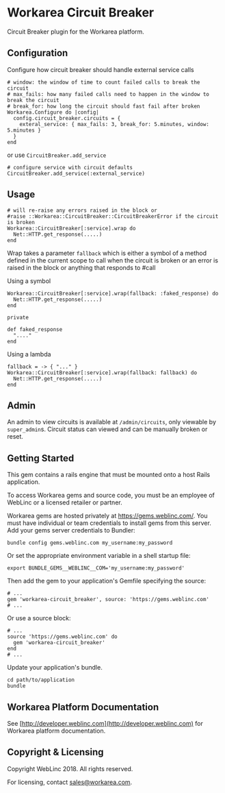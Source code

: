 Workarea Circuit Breaker
================================================================================

Circuit Breaker plugin for the Workarea platform.

## Configuration

Configure how circuit breaker should handle external service calls

    # window: the window of time to count failed calls to break the circuit
    # max_fails: how many failed calls need to happen in the window to break the circuit
    # break_for: how long the circuit should fast fail after broken
    Workarea.Configure do |config|
      config.circuit_breaker.circuits = {
        exteral_service: { max_fails: 3, break_for: 5.minutes, window: 5.minutes }
      }
    end

or use `CircuitBreaker.add_service`

    # configure service with circuit defaults
    CircuitBreaker.add_service(:external_service)

## Usage

    # will re-raise any errors raised in the block or
    #raise ::Workarea::CircuitBreaker::CircuitBreakerError if the circuit is broken
    Workarea::CircuitBreaker[:service].wrap do
      Net::HTTP.get_response(.....)
    end

Wrap takes a parameter `fallback` which is either a symbol of a method defined in
the current scope to call when the circuit is broken or an error is raised in the block
or anything that responds to #call

Using a symbol

    Workarea::CircuitBreaker[:service].wrap(fallback: :faked_response) do
      Net::HTTP.get_response(.....)
    end

    private

    def faked_response
      "...."
    end

Using a lambda

    fallback = -> { "..." }
    Workarea::CircuitBreaker[:service].wrap(fallback: fallback) do
      Net::HTTP.get_response(.....)
    end

## Admin

An admin to view circuits is available at `/admin/circuits`, only viewable by
`super_admin`s.  Circuit status can viewed and can be manually broken or reset.

Getting Started
--------------------------------------------------------------------------------

This gem contains a rails engine that must be mounted onto a host Rails application.

To access Workarea gems and source code, you must be an employee of WebLinc or a licensed retailer or partner.

Workarea gems are hosted privately at https://gems.weblinc.com/.
You must have individual or team credentials to install gems from this server. Add your gems server credentials to Bundler:

    bundle config gems.weblinc.com my_username:my_password

Or set the appropriate environment variable in a shell startup file:

    export BUNDLE_GEMS__WEBLINC__COM='my_username:my_password'

Then add the gem to your application's Gemfile specifying the source:

    # ...
    gem 'workarea-circuit_breaker', source: 'https://gems.weblinc.com'
    # ...

Or use a source block:

    # ...
    source 'https://gems.weblinc.com' do
      gem 'workarea-circuit_breaker'
    end
    # ...

Update your application's bundle.

    cd path/to/application
    bundle

Workarea Platform Documentation
--------------------------------------------------------------------------------

See [http://developer.weblinc.com](http://developer.weblinc.com) for Workarea platform documentation.

Copyright & Licensing
--------------------------------------------------------------------------------

Copyright WebLinc 2018. All rights reserved.

For licensing, contact sales@workarea.com.
